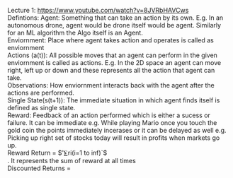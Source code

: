 Lecture 1: https://www.youtube.com/watch?v=8JVRbHAVCws <br>
Defintions: Agent: Something that can take an action by its own. E.g. In an autonomous drone, agent would be drone itself would be agent. Similarly for an ML algorithm the Algo itself is an Agent.<br>
Enviornment: Place where agent takes action and operates is called as enviornment<br>
Actions (a(t)): All possible moves that an agent can perform in the given enviornment is called as actions. E.g. In the 2D space an agent can move right, left up or down and these represents all the action that agent can take.<br>
Observations: How enviornment interacts back with the agent after the actions are performed.<br>
Single State(s(t+1)): The immediate situation in which agent finds itself is defined as single state. <br>
Reward: Feedback of an action performed which is either a sucess or failure. It can be immediate e.g. While playing Mario once you touch the gold coin the points immediately incerases or it can be delayed as well e.g.
Picking up right set of stocks today will result in profits when markets go up. <br>
Reward Return = $'⨊ri(i=1 to inf)`$<br>.
It represents the sum of reward at all times <br>
Discounted Returns = 








